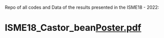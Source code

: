 Repo of all codes and Data of the results presented in the ISME18 - 2022:

# ISME18_Castor_bean[Poster.pdf](https://github.com/Steph0522/ISME18_Castor_bean/files/9523202/Poster.pdf)

